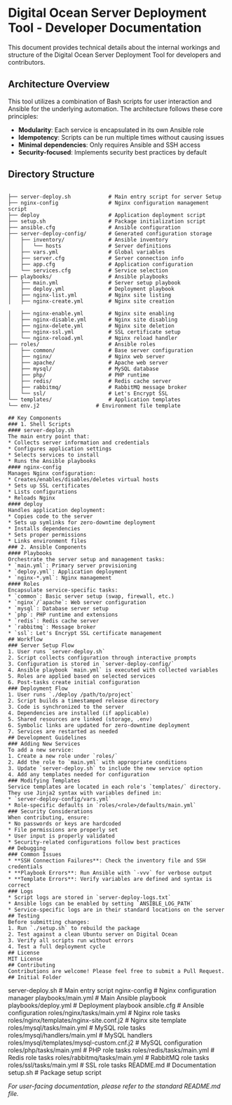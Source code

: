 # Digital Ocean Server Deployment Tool - Developer Documentation
This document provides technical details about the internal workings and structure of the Digital Ocean Server Deployment Tool for developers and contributors.
## Architecture Overview
This tool utilizes a combination of Bash scripts for user interaction and Ansible for the underlying automation. The architecture follows these core principles:
* **Modularity**: Each service is encapsulated in its own Ansible role
* **Idempotency**: Scripts can be run multiple times without causing issues
* **Minimal dependencies**: Only requires Ansible and SSH access
* **Security-focused**: Implements security best practices by default
## Directory Structure
```

├── server-deploy.sh            # Main entry script for server Setup
├── nginx-config                # Nginx configuration management script
├── deploy                      # Application deployment script
├── setup.sh                    # Package initialization script
├── ansible.cfg                 # Ansible configuration
├── server-deploy-config/       # Generated configuration storage
│   ├── inventory/              # Ansible inventory
│   │   └── hosts               # Server definitions
│   ├── vars.yml                # Global variables
│   ├── server.cfg              # Server connection info
│   ├── app.cfg                 # Application configuration
│   └── services.cfg            # Service selection
├── playbooks/                  # Ansible playbooks
│   ├── main.yml                # Server setup playbook
│   ├── deploy.yml              # Deployment playbook
│   ├── nginx-list.yml          # Nginx site listing
│   ├── nginx-create.yml        # Nginx site creation

│   ├── nginx-enable.yml        # Nginx site enabling
│   ├── nginx-disable.yml       # Nginx site disabling
│   ├── nginx-delete.yml        # Nginx site deletion
│   ├── nginx-ssl.yml           # SSL certificate setup
│   └── nginx-reload.yml        # Nginx reload handler
├── roles/                      # Ansible roles
│   ├── common/                 # Base server configuration
│   ├── nginx/                  # Nginx web server
│   ├── apache/                 # Apache web server
│   ├── mysql/                  # MySQL database
│   ├── php/                    # PHP runtime
│   ├── redis/                  # Redis cache server
│   ├── rabbitmq/               # RabbitMQ message broker
│   └── ssl/                    # Let's Encrypt SSL
└── templates/                  # Application templates
└── env.j2                  # Environment file template

## Key Components
### 1. Shell Scripts
#### server-deploy.sh
The main entry point that:
* Collects server information and credentials
* Configures application settings
* Selects services to install
* Runs the Ansible playbooks
#### nginx-config
Manages Nginx configuration:
* Creates/enables/disables/deletes virtual hosts
* Sets up SSL certificates
* Lists configurations
* Reloads Nginx
#### deploy
Handles application deployment:
* Copies code to the server
* Sets up symlinks for zero-downtime deployment
* Installs dependencies
* Sets proper permissions
* Links environment files
### 2. Ansible Components
#### Playbooks
Orchestrate the server setup and management tasks:
* `main.yml`: Primary server provisioning
* `deploy.yml`: Application deployment
* `nginx-*.yml`: Nginx management
#### Roles
Encapsulate service-specific tasks:
* `common`: Basic server setup (swap, firewall, etc.)
* `nginx`/`apache`: Web server configuration
* `mysql`: Database server setup
* `php`: PHP runtime and extensions
* `redis`: Redis cache server
* `rabbitmq`: Message broker
* `ssl`: Let's Encrypt SSL certificate management
## Workflow
### Server Setup Flow
1. User runs `server-deploy.sh`
2. Script collects configuration through interactive prompts
3. Configuration is stored in `server-deploy-config/`
4. Ansible playbook `main.yml` is executed with collected variables
5. Roles are applied based on selected services
6. Post-tasks create initial configuration
### Deployment Flow
1. User runs `./deploy /path/to/project`
2. Script builds a timestamped release directory
3. Code is synchronized to the server
4. Dependencies are installed (if applicable)
5. Shared resources are linked (storage, .env)
6. Symbolic links are updated for zero-downtime deployment
7. Services are restarted as needed
## Development Guidelines
### Adding New Services
To add a new service:
1. Create a new role under `roles/`
2. Add the role to `main.yml` with appropriate conditions
3. Update `server-deploy.sh` to include the new service option
4. Add any templates needed for configuration
### Modifying Templates
Service templates are located in each role's `templates/` directory. They use Jinja2 syntax with variables defined in:
* `server-deploy-config/vars.yml`
* Role-specific defaults in `roles/<role>/defaults/main.yml`
### Security Considerations
When contributing, ensure:
* No passwords or keys are hardcoded
* File permissions are properly set
* User input is properly validated
* Security-related configurations follow best practices
## Debugging
### Common Issues
* **SSH Connection Failures**: Check the inventory file and SSH credentials
* **Playbook Errors**: Run Ansible with `-vvv` for verbose output
* **Template Errors**: Verify variables are defined and syntax is correct
### Logs
* Script logs are stored in `server-deploy-logs.txt`
* Ansible logs can be enabled by setting `ANSIBLE_LOG_PATH`
* Service-specific logs are in their standard locations on the server
## Testing
Before submitting changes:
1. Run `./setup.sh` to rebuild the package
2. Test against a clean Ubuntu server on Digital Ocean
3. Verify all scripts run without errors
4. Test a full deployment cycle
## License
MIT License
## Contributing
Contributions are welcome! Please feel free to submit a Pull Request.
## Initial Folder

```
server-deploy.sh             # Main entry script 
nginx-config                 # Nginx configuration manager 
playbooks/main.yml           # Main Ansible playbook
playbooks/deploy.yml         # Deployment playbook 
ansible.cfg                  # Ansible configuration 
roles/nginx/tasks/main.yml   # Nginx role tasks 
roles/nginx/templates/nginx-site.conf.j2  # Nginx site template 
roles/mysql/tasks/main.yml   # MySQL role tasks 
roles/mysql/handlers/main.yml  # MySQL handlers 
roles/mysql/templates/mysql-custom.cnf.j2  # MySQL configuration 
roles/php/tasks/main.yml     # PHP role tasks 
roles/redis/tasks/main.yml   # Redis role tasks 
roles/rabbitmq/tasks/main.yml  # RabbitMQ role tasks 
roles/ssl/tasks/main.yml     # SSL role tasks 
README.md                    # Documentation 
setup.sh                     # Package setup script

*For user-facing documentation, please refer to the standard README.md file.*